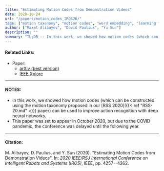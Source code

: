 ```yaml
---
title: "Estimating Motion Codes from Demonstration Videos"
date: 2020-10-24
url: "/papers/motion_codes_IROS20/"
tags: ["motion taxonomy", "motion codes", "word embedding", "learning from demonstration", "action recognition"]
author: ["Maxat Alibayev", "David Paulius", "Yu Sun"]
description: ""
summary: "TL;DR -- In this work, we showed how motion codes (which can be constructed using the motion taxonomy proposed in our RSS 2020 paper) can be used to improve action recognition with deep neural networks."
---
```


#### Related Links:

+ Paper:
  + [arXiv (best version)](https://arxiv.org/abs/2007.15841)
  + [IEEE Xplore](https://ieeexplore.ieee.org/abstract/document/9341065)

---

#### NOTES:

+ In this work, we showed how motion codes (which can be constructed using the motion taxonomy proposed in our [RSS 2020]({{< ref "RSS-20.md" >}}) paper) can be used to improve action recognition with deep neural networks.
+ This paper was set to appear in October 2020, but due to the COVID pandemic, the conference was delayed until the following year.

---

#### Citation:

M. Alibayev, D. Paulius, and Y. Sun (2020). "Estimating Motion Codes from Demonstration Videos". In: *2020 IEEE/RSJ International Conference on Intelligent Robots and Systems (IROS)*, IEEE, pp. 4257--4262.